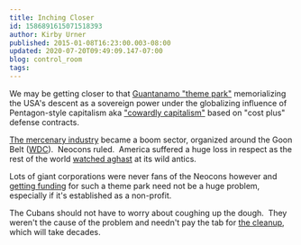 ```yaml
---
title: Inching Closer
id: 1586891615071518393
author: Kirby Urner
published: 2015-01-08T16:23:00.003-08:00
updated: 2020-07-20T09:49:09.147-07:00
blog: control_room
tags: 
---
```


[](https://www.flickr.com/photos/kirbyurner/16207299866)

We may be getting closer to that [Guantanamo "theme park"](http://controlroom.blogspot.com/2006/06/bomb-guantanamo.html) memorializing the USA's descent as a sovereign power under the globalizing influence of Pentagon-style capitalism aka ["cowardly capitalism"](http://controlroom.blogspot.com/2011/05/cowardly-capitalism.html) based on "cost plus" defense contracts.

[The mercenary industry](http://worldgame.blogspot.com/2004/11/pentagon-public-or-private.html) became a boom sector, organized around the Goon Belt ([WDC](http://controlroom.blogspot.com/2013/08/city-of-morons.html)).  Neocons ruled.  America suffered a huge loss in respect as the rest of the world [watched aghast](http://worldgame.blogspot.com/2009/05/time-for-reconciliation.html) at its wild antics.

Lots of giant corporations were never fans of the Neocons however and [getting funding](http://mathforum.org/kb/message.jspa?messageID=9678631) for such a theme park need not be a huge problem, especially if it's established as a non-profit.

The Cubans should not have to worry about coughing up the dough.  They weren't the cause of the problem and needn't pay the tab for [the cleanup](http://worldgame.blogspot.com/2010/02/lame-analysis.html), which will take decades.